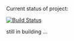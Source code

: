 Current status of project:

[![Build Status](https://travis-ci.com/PiotrKowandy/WordReverse.svg?branch=master)](https://travis-ci.com/PiotrKowandy/WordReverse)



still in building ...